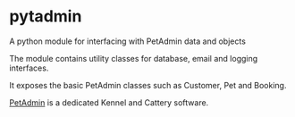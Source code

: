 # pytadmin
A python module for interfacing with PetAdmin data and objects

The module contains utility classes for database, email and logging interfaces.

It exposes the basic PetAdmin classes such as Customer, Pet and Booking.

[PetAdmin](https://petadmin.com "PetAdmin Home Page") is a dedicated Kennel and Cattery software.
